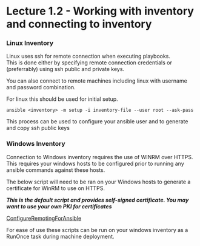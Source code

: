 # Lecture 1.2 - Working with inventory and connecting to inventory

### Linux Inventory

Linux uses ssh for remote connection when executing playbooks.<br>
This is done either by specifying remote connection credentials or (preferrably) using ssh public and private keys.<br>

You can also connect to remote machines including linux with username and password combination.

For linux this should be used for initial setup.

```
ansible <inventory> -m setup -i inventory-file --user root --ask-pass
```

This process can be used to configure your ansible user and to generate and copy ssh public keys

### Windows Inventory

Connection to Windows inventory requires the use of WINRM over HTTPS.<br>
This requires your windows hosts to be configured prior to running any ansible commands against these hosts.<br>

The below script will need to be ran on your Windows hosts to generate a certificate for WinRM to use on HTTPS.

___This is the default script and provides self-signed certificate. You may want to use your own PKI for certificates___

[ConfigureRemotingForAnsible](https://raw.githubusercontent.com/ansible/ansible/devel/examples/scripts/ConfigureRemotingForAnsible.ps1)

For ease of use these scripts can be run on your windows inventory as a RunOnce task during machine deployment.
